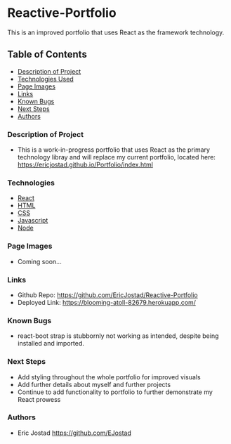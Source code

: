 # Reactive-Portfolio
This is an improved portfolio that uses React as the framework technology.


## Table of Contents

- [Description of Project](#description-of-Project)
- [Technologies Used](#technologies)
- [Page Images](#page-images)
- [Links](#links) 
- [Known Bugs](#known-bugs)
- [Next Steps](#next-steps)
- [Authors](#authors)

### Description of Project

- This is a work-in-progress portfolio that uses React as the primary technology libray and will replace my current portfolio, located here: https://ericjostad.github.io/Portfolio/index.html


### Technologies

- [React](https://reactjs.org/)
- [HTML](https://html.com/)
- [CSS](https://www.w3.org/Style/CSS/Overview.en.html)
- [Javascript](https://www.javascript.com/)
- [Node](https://nodejs.org/en/)


### Page Images

- Coming soon...

### Links

- Github Repo: https://github.com/EricJostad/Reactive-Portfolio
- Deployed Link: https://blooming-atoll-82679.herokuapp.com/ 


### Known Bugs

- react-boot strap is stubbornly not working as intended, despite being installed and imported. 

### Next Steps

- Add styling throughout the whole portfolio for improved visuals
- Add further details about myself and further projects
- Continue to add functionality to portfolio to further demonstrate my React prowess

### Authors
- Eric Jostad https://github.com/EJostad
